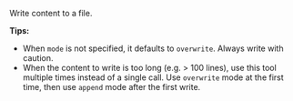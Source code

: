 Write content to a file.

**Tips:**
- When `mode` is not specified, it defaults to `overwrite`. Always write with caution.
- When the content to write is too long (e.g. > 100 lines), use this tool multiple times instead of a single call. Use `overwrite` mode at the first time, then use `append` mode after the first write.
